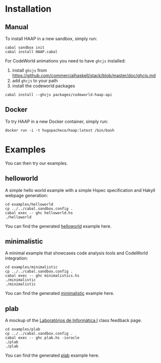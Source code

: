 
# Installation

## Manual

To install HAAP in a new sandbox, simply run:
```
cabal sandbox init
cabal install HAAP.cabal
```

For CodeWorld animations you need to have `ghcjs` installed:
1. install `ghcjs` from https://github.com/commercialhaskell/stack/blob/master/doc/ghcjs.md
2. add `ghcjs` to your path
3. install the codeworld packages
```
cabal install --ghcjs packages/codeworld-haap-api
```

## Docker

To try HAAP in a new Docker container, simply run:
```
docker run -i -t hugopacheco/haap:latest /bin/bash
```

# Examples

You can then try our examples.

## helloworld

A simple hello world example with a simple Hspec specification and Hakyll webpage generation:

```
cd examples/helloworld
cp ../../cabal.sandbox.config .
cabal exec -- ghc helloworld.hs
./helloworld
```

You can find the generated [helloworld](https://hpacheco.github.io/examples/helloworld/site/index.html) example here.

## minimalistic

A minimal example that showcases code analysis tools and CodeWorld integration:

```
cd examples/minimalistic
cp ../../cabal.sandbox.config .
cabal exec -- ghc minimalistics.hs
./minimalistic
./minimalistic
```

You can find the generated [minimalistic](https://hpacheco.github.io/examples/minimalistic/site/index.html) example here.

## plab

A mockup of the [Laboratórios de Informática I](https://haslab.github.io/Teaching/LI1/) class feedback page.

```
cd examples/plab
cp ../../cabal.sandbox.config .
cabal exec -- ghc plab.hs -ioracle
./plab
./plab
```

You can find the generated [plab](https://hpacheco.github.io/examples/plab/site/index.html) example here.





